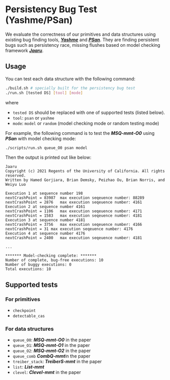 # Persistency Bug Test (Yashme/PSan)

We evaluate the correctness of our primitives and data structures using existing bug finding tools, ***[Yashme](https://plrg.ics.uci.edu/yashme/)*** and ***[PSan](https://plrg.ics.uci.edu/psan/)***. They are finding persistent bugs such as persistency race, missing flushes based on model checking framework ***[Jaaru](https://plrg.ics.uci.edu/jaaru/)***.

## Usage

<!-- First, you should build the `libmemento.a` and executable to test our implementations on the top of ***Jaaru***.

### Build libmemento.a

```bash
./scripts/build_pmcpass.sh
./scripts/build_memento.sh # llvm instrumentation using PMCPass
```

#### Build executable

```bash
./scripts/build_pmcheck.sh [tool] # tool: yashme, psan
./scripts/build_exe.sh
```
### Run

Then you can test each data structure with the following command:

```bash
./scripts/run.sh [tested DS]
``` -->

You can test each data structure with the following command:

```bash
./build.sh # specially built for the persistency bug test
./run.sh [tested DS] [tool] [mode]
```

where 
- `tested DS` should be replaced with one of supported tests (listed below).
- `tool`: `psan` or `yashme`
- `mode`: `model` or `random` (model checking mode or random testing mode)

For example, the following command is to test the ***MSQ-mmt-O0*** using ***PSan*** with model checking mode:

```bash
./scripts/run.sh queue_O0 psan model
```

Then the output is printed out like below:

```
Jaaru
Copyright (c) 2021 Regents of the University of California. All rights reserved.
Written by Hamed Gorjiara, Brian Demsky, Peizhao Ou, Brian Norris, and Weiyu Luo

Execution 1 at sequence number 198
nextCrashPoint = 83987	max execution seqeuence number: 88289
nextCrashPoint = 2876	max execution seqeuence number: 4161
Execution 2 at sequence number 4161
nextCrashPoint = 1106	max execution seqeuence number: 4171
nextCrashPoint = 1583	max execution seqeuence number: 4181
Execution 3 at sequence number 4181
nextCrashPoint = 3756	max execution seqeuence number: 4166
nextCrashPoint = 31	max execution seqeuence number: 4176
Execution 4 at sequence number 4176
nextCrashPoint = 2400	max execution seqeuence number: 4181

...

******* Model-checking complete: *******
Number of complete, bug-free executions: 10
Number of buggy executions: 0
Total executions: 10
```

## Supported tests

### For primitives

- `checkpoint`
- `detectable_cas`

### For data structures

- `queue_O0`: ***MSQ-mmt-O0*** in the paper
- `queue_O1`: ***MSQ-mmt-O1*** in the paper
- `queue_O2`: ***MSQ-mmt-O2*** in the paper
- `queue_comb` ***CombQ-mmt***in the paper
- `treiber_stack`: ***TreiberS-mmt*** in the paper
- `list`: ***List-mmt***
- `clevel`: ***Clevel-mmt*** in the paper
